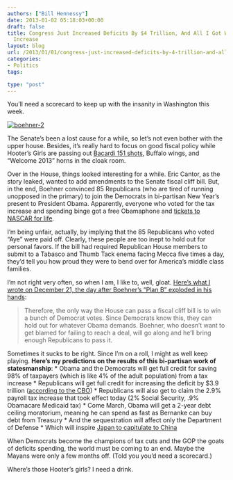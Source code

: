 ```yaml
---
authors: ["Bill Hennessy"]
date: 2013-01-02 05:18:03+00:00
draft: false
title: Congress Just Increased Deficits By $4 Trillion, And All I Got Was 2.9% Tax
  Increase
layout: blog
url: /2013/01/01/congress-just-increased-deficits-by-4-trillion-and-all-i-got-was-2-9-tax-increase/
categories:
- Politics
tags:

type: "post"
---
```


You’ll need a scorecard to keep up with the insanity in Washington this week. 

[![boehner-2](https://ludicrite.files.wordpress.com/2013/01/boehner-2_thumb.png)
](https://ludicrite.files.wordpress.com/2013/01/boehner-2.png)

The Senate’s been a lost cause for a while, so let’s not even bother with the upper house. Besides, it’s really hard to focus on good fiscal policy while Hooter’s Girls are passing out [Bacardi 151 shots](https://abcnews.go.com/blogs/politics/2013/01/fiscal-cliff-deal-also-doles-out-millions-for-hollywood-railroads-rum-producers/), Buffalo wings, and “Welcome 2013” horns in the cloak room. 

Over in the House, things looked interesting for a while. Eric Cantor, as the story leaked, wanted to add amendments to the Senate fiscal cliff bill. But, in the end, Boehner convinced 85 Republicans (who are tired of running unopposed in the primary) to join the Democrats in bi-partisan New Year’s present to President Obama. Apparently, everyone who voted for the tax increase and spending binge got a free Obamaphone and [tickets to NASCAR for life](https://www.breitbart.com/Breitbart-Sports/2013/01/01/What-s-in-It-Fiscal-Cliff-Bill-Includes-NASCAR-Tax-Credit). 

I’m being unfair, actually, by implying that the 85 Republicans who voted “Aye” were paid off. Clearly, these people are too inept to hold out for personal favors. If the bill had required Republican House members to submit to a Tabasco and Thumb Tack enema facing Mecca five times a day, they’d tell you how proud they were to bend over for America’s middle class families. 

I’m not right very often, so when I am, I like to, well, gloat. [Here’s what I wrote on December 21, the day after Boehner’s “Plan B” exploded in his hands](https://hennessysview.com/2012/12/21/heres-what-happens-now-that-boehners-plan-b-went-down-in-flames/):

> Therefore, the only way the House can pass a fiscal cliff bill is to win a bunch of Democrat votes. Since Democrats know this, they can hold out for whatever Obama demands. Boehner, who doesn’t want to get blamed for failing to reach a deal, will go along and he’ll bring enough Republicans to pass it.
> 
> 

Sometimes it sucks to be right. Since I’m on a roll, I might as well keep playing. **Here’s my predictions on the results of this bi-partisan work of statesmanship**:   * Obama and the Democrats will get full credit for saving 98% of taxpayers (which is like 4% of the adult population) from a tax increase   * Republicans will get full credit for increasing the deficit by $3.9 trillion ([according to the CBO](https://thehill.com/blogs/on-the-money/economy/275095-cbo-fiscal-cliff-deal-carries-4-trillion-price-tag))   * Republicans will also get to claim the 2.9% payroll tax increase that took effect today (2% Social Security, .9% Obamacare Medicaid tax)   * Come March, Obama will get a 2-year debt ceiling moratorium, meaning he can spend as fast as Bernanke can buy debt from Treasury   * And the sequestration will affect only the Department of Defense   * Which will inspire [Japan to capitulate to China](https://www.businessinsider.com/chinas-054a-liuzhou-warship-in-south-china-sea-fleet-2012-12)

When Democrats become the champions of tax cuts and the GOP the goats of deficits spending, the world must be coming to an end. Maybe the Mayans were only a few months off. (Told you you’d need a scorecard.)

Where’s those Hooter’s girls? I need a drink. 
